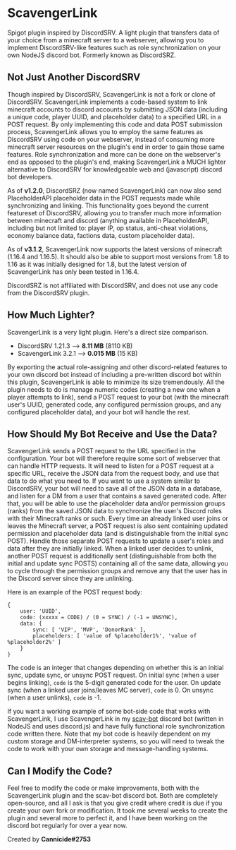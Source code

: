# ScavengerLink
Spigot plugin inspired by DiscordSRV. A light plugin that transfers data of your choice from a minecraft server to a webserver, allowing you to implement DiscordSRV-like features such as role synchronization on your own NodeJS discord bot. Formerly known as DiscordSRZ.

## Not Just Another DiscordSRV
Though inspired by DiscordSRV, ScavengerLink is not a fork or clone of DiscordSRV. ScavengerLink implements a code-based system to link minecraft accounts to discord accounts by submitting JSON data (including a unique code, player UUID, and placeholder data) to a specified URL in a POST request.
By only implementing this code and data POST submission process, ScavengerLink allows you to employ the same features as DiscordSRV using code on your webserver, instead of consuming more minecraft server resources on the plugin's end in order to gain those same features. Role synchronization and more
can be done on the webserver's end as opposed to the plugin's end, making ScavengerLink a MUCH lighter alternative to DiscordSRV for knowledgeable web and (javascript) discord bot developers.

As of **v1.2.0**, DiscordSRZ (now named ScavengerLink) can now also send PlaceholderAPI placeholder data in the POST requests made while synchronizing and linking. This functionality goes beyond the current featureset of DiscordSRV, allowing you to transfer much more information between minecraft and discord (anything available in PlaceholderAPI, including but not limited to: player IP, op status, anti-cheat violations, economy balance data, factions data, custom placeholder data).

As of **v3.1.2**, ScavengerLink now supports the latest versions of minecraft (1.16.4 and 1.16.5). It should also be able to support most versions from 1.8 to 1.16 as it was initially designed for 1.8, but the latest version of ScavengerLink has only been tested in 1.16.4.

DiscordSRZ is not affiliated with DiscordSRV, and does not use any code from the DiscordSRV plugin.

## How Much Lighter?
ScavengerLink is a very light plugin. Here's a direct size comparison.

- DiscordSRV 1.21.3 --> **8.11 MB** (8110 KB)
- ScavengerLink 3.2.1 --> **0.015 MB** (15 KB)

By exporting the actual role-assigning and other discord-related features to your own discord bot instead of including a pre-written discord bot within this plugin, ScavengerLink is able to minimize its size tremendously. All the plugin needs to do is manage numeric codes (creating a new one when a player attempts to link), send a POST request to your bot (with the minecraft user's UUID, generated code, any configured permission groups, and any configured placeholder data), and your bot will handle the rest.

## How Should My Bot Receive and Use the Data?
ScavengerLink sends a POST request to the URL specified in the configuration. Your bot will therefore require some sort of webserver that can handle HTTP requests. It will need to listen for a POST request at a specific URL, receive the JSON data from the request body, and use that data to do what you need to. If you want to use a system similar to DiscordSRV, your bot will need to save all of the JSON data in a database, and listen for a DM from a user that contains a saved generated code. After that, you will be able to use the placeholder data and/or permission groups (ranks) from the saved JSON data to synchronize the user's Discord roles with their Minecraft ranks or such. Every time an already linked user joins or leaves the Minecraft server, a POST request is also sent containing updated permission and placeholder data (and is distinguishable from the initial sync POST). Handle those separate POST requests to update a user's roles and data after they are initially linked. When a linked user decides to unlink, another POST request is additionally sent (distinguishable from both the initial and update sync POSTS) containing all of the same data, allowing you to cycle through the permission groups and remove any that the user has in the Discord server since they are unlinking.

Here is an example of the POST request body:
```
{ 
    user: 'UUID',
    code: (xxxxx = CODE) / (0 = SYNC) / (-1 = UNSYNC),
    data: { 
        sync: [ 'VIP', 'MVP', 'DonorRank' ],
        placeholders: [ 'value of %placeholder1%', 'value of %placeholder2%' ] 
    } 
}
```

The code is an integer that changes depending on whether this is an initial sync, update sync, or unsync POST request. On initial sync (when a user begins linking), `code` is the 5-digit generated code for the user. On update sync (when a linked user joins/leaves MC server), `code` is 0. On unsync (when a user unlinks), `code` is -1.

If you want a working example of some bot-side code that works with ScavengerLink, I use ScavengerLink in my [scav-bot](https://github.com/Cannicide/scav-bot/blob/master/discordsrz.js) discord bot (written in NodeJS and uses discord.js) and have fully functional role synchronization code written there. Note that my bot code is heavily dependent on my custom storage and DM-interpreter systems, so you will need to tweak the code to work with your own storage and message-handling systems.

## Can I Modify the Code?
Feel free to modify the code or make improvements, both with the ScavengerLink plugin and the scav-bot discord bot. Both are completely open-source, and all I ask is that you give credit where credit is due if you create your own fork or modification. It took me several weeks to create the plugin and several more to perfect it, and I have been working on the discord bot regularly for over a year now.

Created by **Cannicide#2753**
